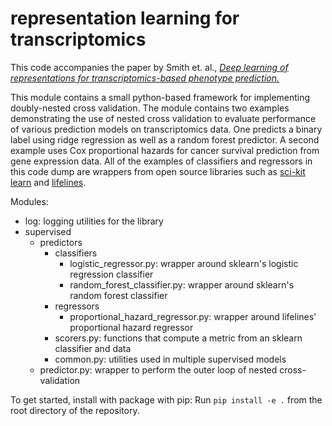 # representation learning for transcriptomics

This code accompanies the paper by Smith et. al.,
[*Deep learning of representations for transcriptomics-based phenotype prediction.*](https://www.unlearn.health)

This module contains a small python-based framework for implementing
 doubly-nested cross validation. The module contains two examples demonstrating
 the use of nested cross validation to evaluate performance of various prediction models on transcriptomics data.
 One predicts a binary label using ridge regression as well as a random forest predictor.  A second example uses Cox proportional hazards for cancer survival prediction from gene expression data.
 All of the examples of classifiers and regressors in this code dump are wrappers from
 open source libraries such as [sci-kit learn](https://scikit-learn.org/stable/) and [lifelines](https://lifelines.readthedocs.io/en/latest/).

Modules:
- log: logging utilities for the library
- supervised
    - predictors
        - classifiers
            + logistic_regressor.py: wrapper around sklearn's logistic regression classifier
            + random_forest_classifier.py: wrapper around sklearn's random forest classifier
        - regressors
            + proportional_hazard_regressor.py: wrapper around lifelines' proportional hazard regressor
        + scorers.py: functions that compute a metric from an sklearn classifier and data
        + common.py: utilities used in multiple supervised models
    + predictor.py: wrapper to perform the outer loop of nested cross-validation

To get started, install with package with pip:
Run `pip install -e .` from the root directory of the repository.
